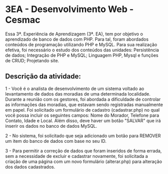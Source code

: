 # 3EA - Desenvolvimento Web - Cesmac
 
Essa 3ª. Experiência de Aprendizagem (3ª. EA), tem por objetivo o aprendizado de banco de dados com PHP. Para tal, foram abordados conteúdos de programação utilizando PHP e MySQL. Para sua realização efetiva, foi necessário o estudo dos conteúdos das unidades: Persistência de dados; Integração de PHP e MySQL; Linguagem PHP, Mysql e funções de CRUD; Projetando site.

## Descrição da atividade:

1 - Você é o analista de desenvolvimento de um sistema voltado ao levantamento de dados das moradias de uma determinada localidade. Durante a reunião com os gestores, foi abordada a dificuldade de controlar as informações das moradias, que estavam sendo registradas manualmente em papel. Foi solicitado um formulário de cadastro (cadastrar.php) no qual você possa incluir os seguintes campos: Nome do Morador, Telefone para Contato, Idade e Local. Além disso, deve haver um botão "SALVAR" que irá inserir os dados no banco de dados MySQL.

2 - No sistema, foi solicitado que seja adicionado um botão para REMOVER um item do banco de dados com base no seu ID.

3 - Para permitir a correção de dados que foram inseridos de forma errada, sem a necessidade de excluir e cadastrar novamente, foi solicitada a criação de uma página com um novo formulário (alterar.php) para alteração dos dados cadastrados.
